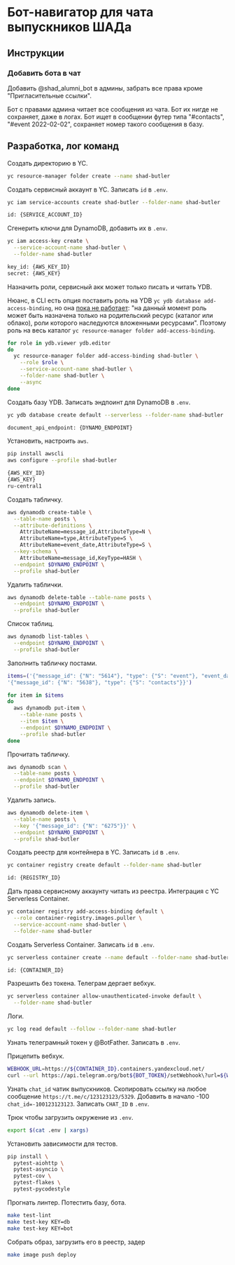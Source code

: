 
# Бот-навигатор для чата выпускников ШАДа

## Инструкции

### Добавить бота в чат

Добавить @shad_alumni_bot в админы, забрать все права кроме "Пригласительные ссылки".

Бот с правами админа читает все сообщения из чата. Бот их нигде не сохраняет, даже в логах. Бот ищет в сообщении футер типа "#contacts", "#event 2022-02-02", сохраняет номер такого сообщения в базу.

## Разработка, лог команд

Создать директорию в YC.

```bash
yc resource-manager folder create --name shad-butler
```

Создать сервисный аккаунт в YC. Записать `id` в `.env`.

```bash
yc iam service-accounts create shad-butler --folder-name shad-butler

id: {SERVICE_ACCOUNT_ID}
```

Сгенерить ключи для DynamoDB, добавить их в `.env`.

```bash
yc iam access-key create \
  --service-account-name shad-butler \
  --folder-name shad-butler

key_id: {AWS_KEY_ID}
secret: {AWS_KEY}
```

Назначить роли, сервисный акк может только писать и читать YDB.

Нюанс, в CLI есть опция поставить роль на YDB `yc ydb database add-access-binding`, но она <a href="https://cloud.yandex.ru/docs/ydb/security/">пока не работает</a>: "на данный момент роль может быть назначена только на родительский ресурс (каталог или облако), роли которого наследуются вложенными ресурсами". Поэтому роль на весь каталог `yc resource-manager folder add-access-binding`.

```bash
for role in ydb.viewer ydb.editor
do
  yc resource-manager folder add-access-binding shad-butler \
    --role $role \
    --service-account-name shad-butler \
    --folder-name shad-butler \
    --async
done
```

Создать базу YDB. Записать эндпоинт для DynamoDB в `.env`.

```bash
yc ydb database create default --serverless --folder-name shad-butler

document_api_endpoint: {DYNAMO_ENDPOINT}
```

Установить, настроить `aws`.

```bash
pip install awscli
aws configure --profile shad-butler

{AWS_KEY_ID}
{AWS_KEY}
ru-central1
```

Создать табличку.

```bash
aws dynamodb create-table \
  --table-name posts \
  --attribute-definitions \
    AttributeName=message_id,AttributeType=N \
    AttributeName=type,AttributeType=S \
    AttributeName=event_date,AttributeType=S \
  --key-schema \
    AttributeName=message_id,KeyType=HASH \
  --endpoint $DYNAMO_ENDPOINT \
  --profile shad-butler
```

Удалить таблички.

```bash
aws dynamodb delete-table --table-name posts \
  --endpoint $DYNAMO_ENDPOINT \
  --profile shad-butler
```

Список таблиц.

```bash
aws dynamodb list-tables \
  --endpoint $DYNAMO_ENDPOINT \
  --profile shad-butler
```

Заполнить табличку постами.

```bash
items=('{"message_id": {"N": "5614"}, "type": {"S": "event"}, "event_date": {"S": "2022-07-09"}}' \
'{"message_id": {"N": "5638"}, "type": {"S": "contacts"}}')

for item in $items
do
  aws dynamodb put-item \
    --table-name posts \
    --item $item \
    --endpoint $DYNAMO_ENDPOINT \
    --profile shad-butler
done
```

Прочитать табличку.

```bash
aws dynamodb scan \
  --table-name posts \
  --endpoint $DYNAMO_ENDPOINT \
  --profile shad-butler
```

Удалить запись.

```bash
aws dynamodb delete-item \
  --table-name posts \
  --key '{"message_id": {"N": "6275"}}' \
  --endpoint $DYNAMO_ENDPOINT \
  --profile shad-butler
```

Создать реестр для контейнера в YC. Записать `id` в `.env`.

```bash
yc container registry create default --folder-name shad-butler

id: {REGISTRY_ID}
```

Дать права сервисному аккаунту читать из реестра. Интеграция с YC Serverless Container.

```bash
yc container registry add-access-binding default \
  --role container-registry.images.puller \
  --service-account-name shad-butler \
  --folder-name shad-butler
```

Создать Serverless Container. Записать `id` в `.env`.

```bash
yc serverless container create --name default --folder-name shad-butler

id: {CONTAINER_ID}
```

Разрешить без токена. Телеграм дергает вебхук.

```bash
yc serverless container allow-unauthenticated-invoke default \
  --folder-name shad-butler
```

Логи.

```bash
yc log read default --follow --folder-name shad-butler
```

Узнать телеграмный токен у @BotFather. Записать в `.env`.

Прицепить вебхук.

```bash
WEBHOOK_URL=https://${CONTAINER_ID}.containers.yandexcloud.net/
curl --url https://api.telegram.org/bot${BOT_TOKEN}/setWebhook\?url=${WEBHOOK_URL}
```

Узнать `chat_id` чатик выпускников. Скопировать ссылку на любое сообщение `https://t.me/c/123123123/5329`. Добавить в начало -100 `chat_id=-100123123123`. Записать `CHAT_ID` в `.env`.

Трюк чтобы загрузить окружение из `.env`.

```bash
export $(cat .env | xargs)
```

Установить зависимости для тестов.

```bash
pip install \
  pytest-aiohttp \
  pytest-asyncio \
  pytest-cov \
  pytest-flakes \
  pytest-pycodestyle
```

Прогнать линтер. Потестить базу, бота.

```bash
make test-lint
make test-key KEY=db
make test-key KEY=bot
```

Собрать образ, загрузить его в реестр, задер

```bash
make image push deploy
```
